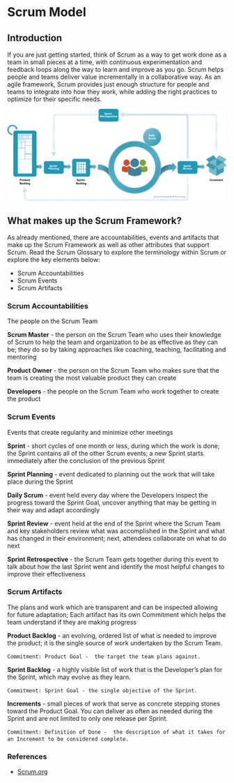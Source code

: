<h1> Scrum Model </h1>

<!-- - [Introduction](#introduction)
- [What makes up the Scrum Framework?](#what-makes-up-the-scrum-framework)
  - [Scrum Accountabilities](#scrum-accountabilities)
  - [Scrum Events](#scrum-events)
  - [Scrum Artifacts](#scrum-artifacts)
  - [References](#references) -->

## Introduction

<p>If you are just getting started, think of Scrum as a way to get work done as a team in small pieces at a time, with continuous experimentation and feedback loops along the way to learn and improve as you go. Scrum helps people and teams deliver value incrementally in a collaborative way. As an agile framework, Scrum provides just enough structure for people and teams to integrate into how they work, while adding the right practices to optimize for their specific needs.</p>

![Scrum Mode](/docs/resources/scrum_framework.png 'Scrum Model')

## What makes up the Scrum Framework?

<p>As already mentioned, there are accountabilities, events and artifacts that make up the Scrum Framework as well as other attributes that support Scrum. Read the Scrum Glossary to explore the terminology within Scrum or explore the key elements below:</p>

- Scrum Accountabilities
- Scrum Events
- Scrum Artifacts

### Scrum Accountabilities

<p>The people on the Scrum Team

**Scrum Master** - the person on the Scrum Team who uses their knowledge of Scrum to help the team and organization to be as effective as they can be; they do so by taking approaches like coaching, teaching, facilitating and mentoring

**Product Owner** - the person on the Scrum Team who makes sure that the team is creating the most valuable product they can create

**Developers** - the people on the Scrum Team who work together to create the product

</p>

### Scrum Events

<p>
Events that create regularity and minimize other meetings

**Sprint** - short cycles of one month or less, during which the work is done; the Sprint contains all of the other Scrum events; a new Sprint starts immediately after the conclusion of the previous Sprint

**Sprint Planning** - event dedicated to planning out the work that will take place during the Sprint

**Daily Scrum** - event held every day where the Developers inspect the progress toward the Sprint Goal, uncover anything that may be getting in their way and adapt accordingly

**Sprint Review** - event held at the end of the Sprint where the Scrum Team and key stakeholders review what was accomplished in the Sprint and what has changed in their environment; next, attendees collaborate on what to do next

**Sprint Retrospective** - the Scrum Team gets together during this event to talk about how the last Sprint went and identify the most helpful changes to improve their effectiveness

</p>

### Scrum Artifacts

<p>The plans and work which are transparent and can be inspected allowing for future adaptation; Each artifact has its own Commitment which helps the team understand if they are making progress

**Product Backlog** - an evolving, ordered list of what is needed to improve the product; it is the single source of work undertaken by the Scrum Team.

    Commitment: Product Goal -  the target the team plans against.

**Sprint Backlog** - a highly visible list of work that is the Developer’s plan for the Sprint, which may evolve as they learn.

    Commitment: Sprint Goal - the single objective of the Sprint.

**Increments** - small pieces of work that serve as concrete stepping stones toward the Product Goal. You can deliver as often as needed during the Sprint and are not limited to only one release per Sprint.

    Commitment: Definition of Done -  the description of what it takes for an Increment to be considered complete.

</p>

### References

- [Scrum.org](https://www.scrum.org/resources/what-is-scrum)
